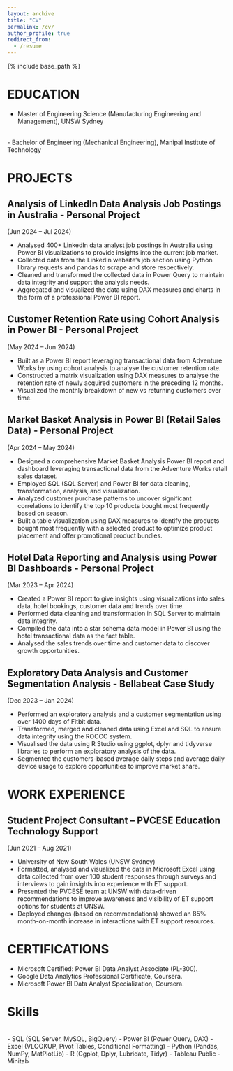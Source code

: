 ```yaml
---
layout: archive
title: "CV"
permalink: /cv/
author_profile: true
redirect_from:
  - /resume
---
```


{% include base_path %}

EDUCATION
======
- Master of Engineering Science (Manufacturing Engineering and Management), UNSW Sydney	                               
<br>
- Bachelor of Engineering (Mechanical Engineering), Manipal Institute of Technology					                 

PROJECTS
======
Analysis of LinkedIn Data Analysis Job Postings in Australia - Personal Project
------
(Jun 2024 – Jul 2024)
<br>
- Analysed 400+ LinkedIn data analyst job postings in Australia using Power BI visualizations to provide insights into the current job market.
- Collected data from the LinkedIn website’s job section using Python library requests and pandas to scrape and store respectively.
- Cleaned and transformed the collected data in Power Query to maintain data integrity and support the analysis needs.
- Aggregated and visualized the data using DAX measures and charts in the form of a professional Power BI report.

Customer Retention Rate using Cohort Analysis in Power BI - Personal Project
------
(May 2024 – Jun 2024)
<br>
- Built as a Power BI report leveraging transactional data from Adventure Works by using cohort analysis to analyse the customer retention rate.
- Constructed a matrix visualization using DAX measures to analyse the retention rate of newly acquired customers in the preceding 12 months. 
- Visualized the monthly breakdown of new vs returning customers over time.

Market Basket Analysis in Power BI (Retail Sales Data) - Personal Project
------
(Apr 2024 – May 2024)
<br>
- Designed a comprehensive Market Basket Analysis Power BI report and dashboard leveraging transactional data from the Adventure Works retail sales dataset. 
- Employed SQL (SQL Server) and Power BI for data cleaning, transformation, analysis, and visualization.
- Analyzed customer purchase patterns to uncover significant correlations to identify the top 10 products bought most frequently based on season.
- Built a table visualization using DAX measures to identify the products bought most frequently with a selected product to optimize product placement and offer promotional product bundles.

Hotel Data Reporting and Analysis using Power BI Dashboards - Personal Project
------
(Mar 2023 – Apr 2024)
<br>
- Created a Power BI report to give insights using visualizations into sales data, hotel bookings, customer data and trends over time. 
- Performed data cleaning and transformation in SQL Server to maintain data integrity.
- Compiled the data into a star schema data model in Power BI using the hotel transactional data as the fact table.
- Analysed the sales trends over time and customer data to discover growth opportunities.
  
Exploratory Data Analysis and Customer Segmentation Analysis - Bellabeat Case Study
------
(Dec  2023 – Jan 2024)
<br>
- Performed an exploratory analysis and a customer segmentation using over 1400 days of Fitbit data. 
- Transformed, merged and cleaned data using Excel and SQL to ensure data integrity using the ROCCC system.
- Visualised the data using R Studio using ggplot, dplyr and tidyverse libraries to perform an exploratory analysis of the data. 
- Segmented the customers-based average daily steps and average daily device usage to explore opportunities to improve market share. 

WORK EXPERIENCE
======
Student Project Consultant – PVCESE Education Technology Support
------
(Jun 2021 – Aug 2021)

- University of New South Wales (UNSW Sydney)
- Formatted, analysed and visualized the data in Microsoft Excel using data collected from over 100 student responses through surveys and interviews to gain insights into experience with ET support.
- Presented the PVCESE team at UNSW with data-driven recommendations to improve awareness and visibility of ET support options for students at UNSW.
- Deployed changes (based on recommendations) showed an 85% month-on-month increase in interactions with ET support resources.

CERTIFICATIONS
======
- Microsoft Certified: Power BI Data Analyst Associate (PL-300).
- Google Data Analytics Professional Certificate, Coursera.
- Microsoft Power BI Data Analyst Specialization, Coursera.

Skills
======
<br>
- SQL (SQL Server, MySQL, BigQuery)
- Power BI (Power Query, DAX)
- Excel (VLOOKUP, Pivot Tables, Conditional Formatting)
- Python (Pandas, NumPy, MatPlotLib)
- R (Ggplot, Dplyr, Lubridate, Tidyr)
- Tableau Public
- Minitab
